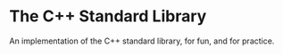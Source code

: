 # The C++ Standard Library

An implementation of the C++ standard library, for fun, and for practice.
